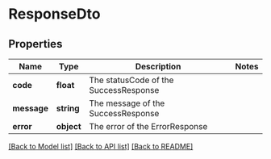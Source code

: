 # ResponseDto

## Properties
Name | Type | Description | Notes
------------ | ------------- | ------------- | -------------
**code** | **float** | The statusCode of the SuccessResponse | 
**message** | **string** | The message of the SuccessResponse | 
**error** | **object** | The error of the ErrorResponse | 

[[Back to Model list]](../../README.md#documentation-for-models) [[Back to API list]](../../README.md#documentation-for-api-endpoints) [[Back to README]](../../README.md)

